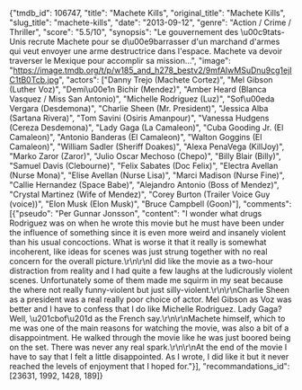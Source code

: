 {"tmdb_id": 106747, "title": "Machete Kills", "original_title": "Machete Kills", "slug_title": "machete-kills", "date": "2013-09-12", "genre": "Action / Crime / Thriller", "score": "5.5/10", "synopsis": "Le gouvernement des \u00c9tats-Unis recrute Machete pour se d\u00e9barrasser d'un marchand d'armes qui veut envoyer une arme destructrice dans l'espace. Machete va devoir traverser le Mexique pour accomplir sa mission...", "image": "https://image.tmdb.org/t/p/w185_and_h278_bestv2/9mfAIwMSuDnu9cg1ejIC1tB0Tcb.jpg", "actors": ["Danny Trejo (Machete Cortez)", "Mel Gibson (Luther Voz)", "Demi\u00e1n Bichir (Mendez)", "Amber Heard (Blanca Vasquez / Miss San Antonio)", "Michelle Rodriguez (Luz)", "Sof\u00eda Vergara (Desdemona)", "Charlie Sheen (Mr. President)", "Jessica Alba (Sartana Rivera)", "Tom Savini (Osiris Amanpour)", "Vanessa Hudgens (Cereza Desdemona)", "Lady Gaga (La Camaleon)", "Cuba Gooding Jr. (El Camaleon)", "Antonio Banderas (El Camaleon)", "Walton Goggins (El Camaleon)", "William Sadler (Sheriff Doakes)", "Alexa PenaVega (KillJoy)", "Marko Zaror (Zaror)", "Julio Oscar Mechoso (Chepo)", "Billy Blair (Billy)", "Samuel Davis (Clebourne)", "Felix Sabates (Doc Felix)", "Electra Avellan (Nurse Mona)", "Elise Avellan (Nurse Lisa)", "Marci Madison (Nurse Fine)", "Callie Hernandez (Space Babe)", "Alejandro Antonio (Boss of Mendez)", "Crystal Martinez (Wife of Mendez)", "Corey Burton (Trailer Voice Guy (voice))", "Elon Musk (Elon Musk)", "Bruce Campbell (Goon)"], "comments": [{"pseudo": "Per Gunnar Jonsson", "content": "I wonder what drugs Rodriguez was on when he wrote this movie but he must have been under the influence of something since it is even more weird and insanely violent than his usual concoctions. What is worse it that it really is somewhat incoherent, like ideas for scenes was just strung together with no real concern for the overall picture.\r\n\r\nI did like the movie as a two-hour distraction from reality and I had quite a few laughs at the ludicrously violent scenes. Unfortunately some of them made me squirm in my seat because the where not really funny-violent but just silly-violent.\r\n\r\nCharlie Sheen as a president was a real really poor choice of actor. Mel Gibson as Voz was better and I have to confess that I do like Michelle Rodriguez. Lady Gaga? Well, \u201cbof\u201d as the French say.\r\n\r\nMachete himself, which to me was one of the main reasons for watching the movie, was also a bit of a disappointment. He walked through the movie like he was just boored being on the set. There was never any real spark.\r\n\r\nAt the end of the movie I have to say that I felt a little disappointed. As I wrote, I did like it but it never reached the levels of enjoyment that I hoped for."}], "recommandations_id": [23631, 1992, 1428, 189]}